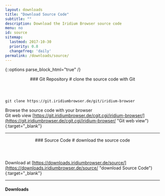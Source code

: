 ```yaml
---
layout: downloads
title: "Download Source Code"
subtitle: ""
description: Download the Iridium Browser source code
menu: no
id: source
sitemap:
  lastmod: 2017-10-30
  priority: 0.8
  changefreq: 'daily'
permalink: /downloads/source/
---
```


{::options parse_block_html="true" /}
<div class="icon dl fa-github"></div>
<header>
### Git Repository #
clone the source code with Git
</header>

	git clone https://git.iridiumbrowser.de/git/iridium-browser

Browse the source code with your browser  
Git web view
[https://git.iridiumbrowser.de/cgit.cgi/iridium-browser/](https://git.iridiumbrowser.de/cgit.cgi/iridium-browser/ "Git web view"){:target="_blank"}

---

<div class="icon dl fa-code"></div>
<header>
### Source Code #
download the source code
</header>

Download at [https://downloads.iridiumbrowser.de/source/](https://downloads.iridiumbrowser.de/source/ "download Source Code"){:target="_blank"}

---

#### Downloads #